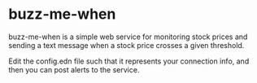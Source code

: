 buzz-me-when
==============
buzz-me-when is a simple web service for monitoring stock prices and sending a text message when a stock price crosses a given threshold. 

Edit the config.edn file such that it represents your connection info, and then you can post alerts to the service.


